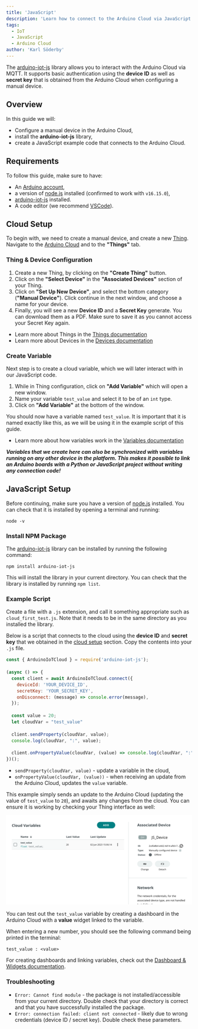 ```yaml
---
title: 'JavaScript'
description: 'Learn how to connect to the Arduino Cloud via JavaScript (node.js).'
tags: 
  - IoT
  - JavaScript
  - Arduino Cloud
author: 'Karl Söderby'
---
```


The [arduino-iot-js](https://www.npmjs.com/package/arduino-iot-js) library allows you to interact with the Arduino Cloud via MQTT. It supports basic authentication using the **device ID** as well as **secret key** that is obtained from the Arduino Cloud when configuring a manual device.

## Overview

In this guide we will:
- Configure a manual device in the Arduino Cloud,
- install the **arduino-iot-js** library,
- create a JavaScript example code that connects to the Arduino Cloud. 

## Requirements

To follow this guide, make sure to have:

- An [Arduino account](https://login.arduino.cc/login),
- a version of [node.js](https://nodejs.org/en/download/current) installed (confirmed to work with `v16.15.0`),
- [arduino-iot-js](https://www.npmjs.com/package/arduino-iot-js) installed.
- A code editor (we recommend [VSCode](https://code.visualstudio.com/)).

## Cloud Setup

To begin with, we need to create a manual device, and create a new [Thing](). Navigate to the [Arduino Cloud]() and to the **"Things"** tab.

### Thing & Device Configuration

1. Create a new Thing, by clicking on the **"Create Thing"** button.
2. Click on the **"Select Device"** in the **"Associated Devices"** section of your Thing.
3. Click on **"Set Up New Device"**, and select the bottom category (**"Manual Device"**). Click continue in the next window, and choose a name for your device.
4. Finally, you will see a new **Device ID** and a **Secret Key** generate. You can download them as a PDF. Make sure to save it as you cannot access your Secret Key again.

- Learn more about Things in the [Things documentation]()
- Learn more about Devices in the [Devices documentation]()

### Create Variable

Next step is to create a cloud variable, which we will later interact with in our JavaScript code.

1. While in Thing configuration, click on **"Add Variable"** which will open a new window.
2. Name your variable `test_value` and select it to be of an `int` type.
3. Click on **"Add Variable"** at the bottom of the window.

You should now have a variable named `test_value`. It is important that it is named exactly like this, as we will be using it in the example script of this guide.

- Learn more about how variables work in the [Variables documentation]()

***Variables that we create here can also be synchronized with variables running on any other device in the platform. This makes it possible to link an Arduino boards with a Python or JavaScript project without writing any connection code!*** 

## JavaScript Setup

Before continuing, make sure you have a version of [node.js](https://nodejs.org/en/download/current) installed. You can check that it is installed by opening a terminal and running:

```
node -v
```

### Install NPM Package

The [arduino-iot-js](https://www.npmjs.com/package/arduino-iot-js) library can be installed by running the following command:

```
npm install arduino-iot-js
```

This will install the library in your current directory. You can check that the library is installed by running `npm list`.

### Example Script

Create a file with a `.js` extension, and call it something appropriate such as `cloud_first_test.js`. Note that it needs to be in the same directory as you installed the library.

Below is a script that connects to the cloud using the **device ID** and **secret key** that we obtained in the [cloud setup](#cloud-setup) section. Copy the contents into your `.js` file.

```javascript
const { ArduinoIoTCloud } = require('arduino-iot-js');

(async () => {
  const client = await ArduinoIoTCloud.connect({
    deviceId: 'YOUR_DEVICE_ID',
    secretKey: 'YOUR_SECRET_KEY',
    onDisconnect: (message) => console.error(message),
  });

  const value = 20;
  let cloudVar = "test_value"

  client.sendProperty(cloudVar, value);
  console.log(cloudVar, ":", value);

  client.onPropertyValue(cloudVar, (value) => console.log(cloudVar, ":", value));
})();
```

- `sendProperty(cloudVar, value)` - update a variable in the cloud, 
- `onPropertyValue(cloudVar, (value))` - when receiving an update from the Arduino Cloud, updates the `value` variable.

This example simply sends an update to the Arduino Cloud (updating the value of `test_value` to `20`), and awaits any changes from the cloud. You can ensure it is working by checking your Thing interface as well:

![Value in the Thing interface](assets/test_value.png)

You can test out the `test_value` variable by creating a dashboard in the Arduino Cloud with a **value** widget linked to the variable. 

When entering a new number, you should see the following command being printed in the terminal:

```
test_value : <value>
```

For creating dashboards and linking variables, check out the [Dashboard & Widgets documentation]().

### Troubleshooting

- `Error: Cannot find module` - the package is not installed/accessible from your current directory. Double check that your directory is correct and that you have successfully installed the package.
- `Error: connection failed: client not connected` - likely due to wrong credentials (device ID / secret key). Double check these parameters.